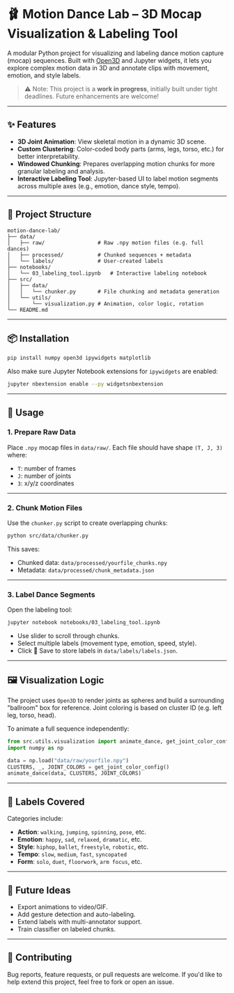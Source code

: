 # 🩰 Motion Dance Lab – 3D Mocap Visualization & Labeling Tool

A modular Python project for visualizing and labeling dance motion capture (mocap) sequences. Built with [Open3D](http://www.open3d.org/) and Jupyter widgets, it lets you explore complex motion data in 3D and annotate clips with movement, emotion, and style labels. 

> ⚠️ Note: This project is a **work in progress**, initially built under tight deadlines. Future enhancements are welcome!

---

## ✨ Features

- **3D Joint Animation**: View skeletal motion in a dynamic 3D scene.
- **Custom Clustering**: Color-coded body parts (arms, legs, torso, etc.) for better interpretability.
- **Windowed Chunking**: Prepares overlapping motion chunks for more granular labeling and analysis.
- **Interactive Labeling Tool**: Jupyter-based UI to label motion segments across multiple axes (e.g., emotion, dance style, tempo).

---

## 🧱 Project Structure

```
motion-dance-lab/
├── data/
│   ├── raw/                 # Raw .npy motion files (e.g. full dances)
│   ├── processed/           # Chunked sequences + metadata
│   └── labels/              # User-created labels
├── notebooks/
│   └── 03_labeling_tool.ipynb   # Interactive labeling notebook
├── src/
│   ├── data/
│   │   └── chunker.py       # File chunking and metadata generation
│   └── utils/
│       └── visualization.py # Animation, color logic, rotation
└── README.md
```

---

## 📦 Installation

```bash
pip install numpy open3d ipywidgets matplotlib
```

Also make sure Jupyter Notebook extensions for `ipywidgets` are enabled:

```bash
jupyter nbextension enable --py widgetsnbextension
```

---

## 📁 Usage

### 1. Prepare Raw Data

Place `.npy` mocap files in `data/raw/`. Each file should have shape `(T, J, 3)` where:
- `T`: number of frames
- `J`: number of joints
- `3`: x/y/z coordinates

---

### 2. Chunk Motion Files

Use the `chunker.py` script to create overlapping chunks:

```bash
python src/data/chunker.py
```

This saves:
- Chunked data: `data/processed/yourfile_chunks.npy`
- Metadata: `data/processed/chunk_metadata.json`

---

### 3. Label Dance Segments

Open the labeling tool:

```bash
jupyter notebook notebooks/03_labeling_tool.ipynb
```

- Use slider to scroll through chunks.
- Select multiple labels (movement type, emotion, speed, style).
- Click 💾 Save to store labels in `data/labels/labels.json`.

---

## 🖼️ Visualization Logic

The project uses `Open3D` to render joints as spheres and build a surrounding "ballroom" box for reference. Joint coloring is based on cluster ID (e.g. left leg, torso, head).

To animate a full sequence independently:

```python
from src.utils.visualization import animate_dance, get_joint_color_config
import numpy as np

data = np.load("data/raw/yourfile.npy")
CLUSTERS, _, JOINT_COLORS = get_joint_color_config()
animate_dance(data, CLUSTERS, JOINT_COLORS)
```

---

## 📌 Labels Covered

Categories include:
- **Action**: `walking`, `jumping`, `spinning`, `pose`, etc.
- **Emotion**: `happy`, `sad`, `relaxed`, `dramatic`, etc.
- **Style**: `hiphop`, `ballet`, `freestyle`, `robotic`, etc.
- **Tempo**: `slow`, `medium`, `fast`, `syncopated`
- **Form**: `solo`, `duet`, `floorwork`, `arm focus`, etc.

---

## 🧪 Future Ideas

- Export animations to video/GIF.
- Add gesture detection and auto-labeling.
- Extend labels with multi-annotator support.
- Train classifier on labeled chunks.

---

## 🤝 Contributing

Bug reports, feature requests, or pull requests are welcome. If you'd like to help extend this project, feel free to fork or open an issue.

